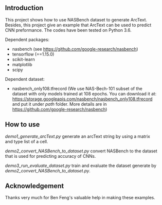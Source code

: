 ## Introduction

This project shows how to use NASBench dataset to generate ArcText. Besides, this project give an example that ArcText can be used to predict CNN preformance. 
The codes have been tested on Python 3.6.

Dependent packages:

- nasbench (see https://github.com/google-research/nasbench)
- tensorflow (==1.15.0)
- scikit-learn
- matplotlib
- scipy

Dependent dataset:

- nasbench_only108.tfrecord  (We use NAS-Bech-101 subset of the dataset with only models trained at 108 epochs. You can download it at: https://storage.googleapis.com/nasbench/nasbench_only108.tfrecord and put it under *path* folder. More details are in https://github.com/google-research/nasbench)

## How to use

*demo1_generate_arcText.py* generate an arcText string by using a matrix and type list of a cell.

*demo2_convert_NASBench_to_dataset.py* convert NASBench to the dataset that is used for predicting accuracy of CNNs.

*demo3_run_evaluate_dataset.py* train and evaluate the dataset generate by *demo2_convert_NASBench_to_dataset.py*.

## Acknowledgement
Thanks very much for Ben Feng's valuable help in making these examples.
